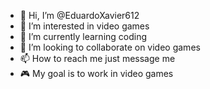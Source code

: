 - 👋 Hi, I’m @EduardoXavier612
- 👀 I’m interested in video games
- 🌱 I’m currently learning coding
- 💞️ I’m looking to collaborate on video games
- 📫 How to reach me just message me
- 🎮 My goal is to work in video games
<!---
EduardoXavier612/EduardoXavier612 is a ✨ special ✨ repository because its `README.md` (this file) appears on your GitHub profile.
You can click the Preview link to take a look at your changes.
--->
